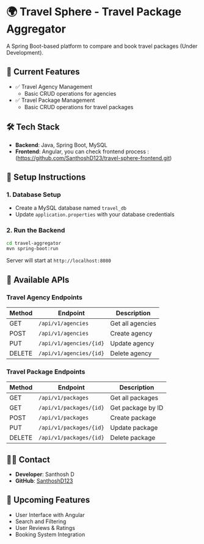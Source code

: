 # 🌍 Travel Sphere - Travel Package Aggregator

A Spring Boot-based platform to compare and book travel packages (Under Development).

## 📌 Current Features
- ✅ Travel Agency Management
  - Basic CRUD operations for agencies
- ✅ Travel Package Management
  - Basic CRUD operations for travel packages

## 🛠️ Tech Stack
- **Backend**: Java, Spring Boot, MySQL
- **Frontend**: Angular, you can check frontend process : (https://github.com/SanthoshD123/travel-sphere-frontend.git)

## 🚀 Setup Instructions

### 1. Database Setup
- Create a MySQL database named `travel_db`
- Update `application.properties` with your database credentials

### 2. Run the Backend
```bash
cd travel-aggregator
mvn spring-boot:run
```
Server will start at `http://localhost:8080`

## 🔌 Available APIs

### Travel Agency Endpoints
| Method | Endpoint | Description |
|--------|----------|-------------|
| GET    | `/api/v1/agencies` | Get all agencies |
| POST   | `/api/v1/agencies` | Create agency |
| PUT    | `/api/v1/agencies/{id}` | Update agency |
| DELETE | `/api/v1/agencies/{id}` | Delete agency |

### Travel Package Endpoints
| Method | Endpoint | Description |
|--------|----------|-------------|
| GET    | `/api/v1/packages` | Get all packages |
| GET    | `/api/v1/packages/{id}` | Get package by ID |
| POST   | `/api/v1/packages` | Create package |
| PUT    | `/api/v1/packages/{id}` | Update package |
| DELETE | `/api/v1/packages/{id}` | Delete package |

## 👨‍💻 Contact
- **Developer**: Santhosh D
- **GitHub**: [SanthoshD123](https://github.com/SanthoshD123)

## 🚧 Upcoming Features
- User Interface with Angular
- Search and Filtering
- User Reviews & Ratings
- Booking System Integration

